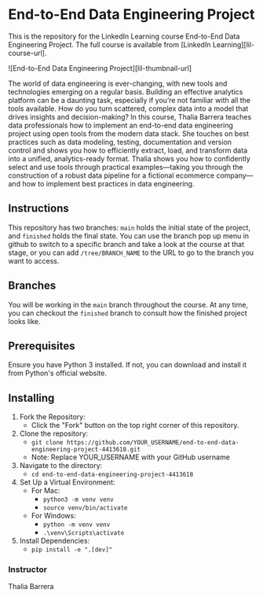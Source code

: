 # End-to-End Data Engineering Project
This is the repository for the LinkedIn Learning course End-to-End Data Engineering Project. The full course is available from [LinkedIn Learning][lil-course-url].

![End-to-End Data Engineering Project][lil-thumbnail-url] 

The world of data engineering is ever-changing, with new tools and technologies emerging on a regular basis. Building an effective analytics platform can be a daunting task, especially if you’re not familiar with all the tools available. How do you turn scattered, complex data into a model that drives insights and decision-making?
In this course, Thalia Barrera teaches data professionals how to implement an end-to-end data engineering project using open tools from the modern data stack. She touches on best practices such as data modeling, testing, documentation and version control and shows you how to efficiently extract, load, and transform data into a unified, analytics-ready format. Thalia shows you how to confidently select and use tools through practical examples—taking you through the construction of a robust data pipeline for a fictional ecommerce company—and how to implement best practices in data engineering.

## Instructions
This repository has two branches: `main` holds the initial state of the project, and `finished` holds the final state. You can use the branch pop up menu in github to switch to a specific branch and take a look at the course at that stage, or you can add `/tree/BRANCH_NAME` to the URL to go to the branch you want to access.

## Branches
You will be working in the `main` branch throughout the course. At any time, you can checkout the `finished` branch to consult how the finished project looks like.

## Prerequisites
Ensure you have Python 3 installed. If not, you can download and install it from Python's official website.

## Installing
1. Fork the Repository:
    - Click the "Fork" button on the top right corner of this repository.
2. Clone the repository:
    - `git clone https://github.com/YOUR_USERNAME/end-to-end-data-engineering-project-4413618.git`
    - Note: Replace YOUR_USERNAME with your GitHub username
3. Navigate to the directory:
    - `cd end-to-end-data-engineering-project-4413618`
4. Set Up a Virtual Environment:
    - For Mac:
        - `python3 -m venv venv` 
        - `source venv/bin/activate`
    - For Windows:
        - `python -m venv venv`
        - `.\venv\Scripts\activate`
5. Install Dependencies:
    - `pip install -e ".[dev]"`


### Instructor

Thalia Barrera 
                            


                            

